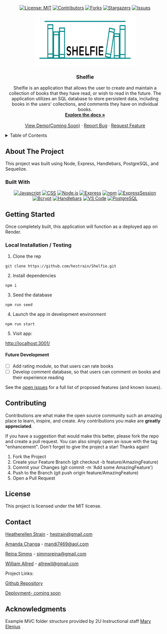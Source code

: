 
<div align="center">

  <!-- Add additional badges using the following format: -->
  <!-- ![Name](urlToShieldHere)(urlToGithubHere) -->

[![License: MIT](https://img.shields.io/badge/License-MIT-yellow.svg)](https://opensource.org/licenses/MIT)
[![Contributors](https://img.shields.io/github/contributors/hestrain/shelfie.svg?style=plastic&logo=appveyor)](https://github.com/hestrain/Shelfie/graphs/contributors)
[![Forks](https://img.shields.io/github/forks/hestrain/shelfie.svg?style=plastic&logo=appveyor)](https://github.com/hestrain/Shelfie/network/members)
[![Stargazers](https://img.shields.io/github/stars/hestrain/shelfie.svg?style=plastic&logo=appveyor)](https://github.com/hestrain/Shelfie/stargazers)
[![Issues](https://img.shields.io/github/issues/hestrain/shelfie.svg?style=plastic&logo=appveyor)](https://github.com/hestrain/Shelfie/issues)

</div>

<!-- PROJECT LOGO -->

<div align="center">
  <a href="https://github.com/hestrain/Shelfie">
  <!-- TODO: Correct this file path to a logo if you would like one; otherwise, delete this a href -->
    <img src="./public/images/Shelfie Logo Teal-Black.png" alt="Logo" width="320" height="160">
  </a>

<!-- TODO: Edit App name -->
  <h3 align="center">Shelfie</h3>

  <p align="center">
  <!-- TODO: Edit App description -->
    Shelfie is an application that allows the user to create and maintain a collection of books that they have read, or wish to read in the future. The application utilizes an SQL database to store persistent data, including books in the users' collections, and comments they have on individual books.
    <br />
    <a href="https://github.com/hestrain/Shelfie"><strong>Explore the docs »</strong></a>
    <br />
    <br />
    <!-- TODO: Edit deployment link -->
    <a href="https://github.com/hestrain/Shelfie">View Demo(Coming Soon)</a>
    ·
    <a href="https://github.com/hestrain/Shelfie/issues">Report Bug</a>
    ·
    <a href="https://github.com/hestrain/Shelfie/issues">Request Feature</a>

  </p>
</div>

<!-- TABLE OF CONTENTS -->
<details>
  <summary>Table of Contents</summary>
  <ol>
    <li>
      <a href="#about-the-project">About The Project</a>
      <ul>
        <li><a href="#built-with">Built With</a></li>
      </ul>
    </li>
    <li>
      <a href="#getting-started">Getting Started</a>
      <ul>
        <li><a href="#installation">Installation</a></li>
      </ul>
    </li>
    <li><a href="#usage">Usage</a></li>
    <li><a href="#roadmap">Roadmap</a></li>
    <li><a href="#contributing">Contributing</a></li>
    <li><a href="#license">License</a></li>
    <li><a href="#contact">Contact</a></li>
    <li><a href="#acknowledgments">Acknowledgments</a></li>
  </ol>
</details>

<!-- ABOUT THE PROJECT -->

## About The Project

<!-- TODO: add your screenshots or demo videos here -->
<!-- Add screenshots using the following format: -->
<!-- ![Screenshot alt description](directPathOfScreenshots) -->
<!-- Add video demos using the following format: -->
<!-- ![Video alt description](directPathOfVideos) -->

This project was built using Node, Express, Handlebars, PostgreSQL, and Sequelize.

### Built With

<div align="center">

<!-- TODO      "bcrypt": "^5.0.0",
    "connect-session-sequelize": "^7.0.4",
    "dotenv": "^8.2.0",
    "express": "^4.17.1",
    "express-handlebars": "^5.2.0",
    "express-session": "^1.17.1",
    "pg": "^8.11.3",
    "sequelize": "^6.3.5"
  },
  "devDependencies": {
    "nodemon": "^3.0.3"-->

<!-- TODO: Add any additional badges as needed. For more info, visit: https://github.com/hestrain/empty-resources/blob/main/assets/images/shields.md -->

[![Javascript](https://img.shields.io/badge/Language-JavaScript-ff0000?style=plastic&logo=JavaScript&logoWidth=10)](https://javascript.info/)
[![CSS](https://img.shields.io/badge/Language-CSS-ff8000?style=plastic&logo=CSS3&logoWidth=10)](https://developer.mozilla.org/en-US/docs/Web/CSS)
[![Node.js](https://img.shields.io/badge/Framework-Node.js-ffff00?style=plastic&logo=Node.js&logoWidth=10)](https://nodejs.org/en/)
[![Express](https://img.shields.io/badge/Framework-Express-80ff00?style=plastic&logo=Express&logoWidth=10)](https://expressjs.com/)
[![npm](https://img.shields.io/badge/Tool-npm-00ff00?style=plastic&logo=npm&logoWidth=10)](https://www.npmjs.com/)
[![ExpressSession](https://img.shields.io/badge/Package-Express_Session-00ff80?style=plastic&logo=npm&logoWidth=10)](https://www.npmjs.com/package/express-session)
[![Bcrypt](https://img.shields.io/badge/Package-Bcrypt-00ffff?style=plastic&logo=npm&logoWidth=10)](https://www.npmjs.com/package/bcrypt)
[![Handlebars](https://img.shields.io/badge/Package-Handlebars-0080ff?style=plastic&logo=handlebarsdotjs&logoWidth=10)](https://handlebarsjs.com/)
[![VS Code](https://img.shields.io/badge/IDE-VSCode-0000ff?style=plastic&logo=VisualStudioCode&logoWidth=10)](https://code.visualstudio.com/docs)
[![PostgreSQL](https://img.shields.io/badge/Database-PostgreSQL-8000ff?style=plastic&logo=PostgreSQL&logoWidth=10)](https://www.postgresql.org/docs/)

</div>

<!-- GETTING STARTED -->

## Getting Started

Once completely built, this application will function as a deployed app on Render.

### Local Installation / Testing

1. Clone the rep

```
git clone https://github.com/hestrain/Shelfie.git
```

2. Install dependencies

```
npm i
```

3. Seed the database

```
npm run seed
```

4. Launch the app in development environment

```
npm run start
```

5. Visit app:

[http://localhost:3001/](http://localhost:3001/)

#### Future Development

- [ ] Add rating module, so that users can rate books
- [ ] Develop comment database, so that users can comment on books and their experience reading

See the [open issues](https://github.com/hestrain/Shelfie/issues) for a full list of proposed features (and known issues).

<!-- CONTRIBUTING -->

## Contributing

Contributions are what make the open source community such an amazing place to learn, inspire, and create. Any contributions you make are **greatly appreciated**.

If you have a suggestion that would make this better, please fork the repo and create a pull request. You can also simply open an issue with the tag "enhancement".
Don't forget to give the project a star! Thanks again!

1. Fork the Project
2. Create your Feature Branch (git checkout -b feature/AmazingFeature)
3. Commit your Changes (git commit -m 'Add some AmazingFeature')
4. Push to the Branch (git push origin feature/AmazingFeature)
5. Open a Pull Request

<!-- LICENSE -->

## License

This project is licensed under the MIT license.

<!-- CONTACT -->

## Contact

<!-- TODO: Add your name, portfolio link, and email if you would like here -->

[Heatherellen Strain](https://github.com/hestrain) - hestrain@gmail.com

[Amanda Changa](https://github.com/mandi7469) - mandi7469@aol.com

[Reina Simms](https://github.com/Reina2024) - simmsreina@gmail.com

[William Allred](https://github.com/AllredW) - allrewil@gmail.com

Project Links:

[Github Repository](https://github.com/hestrain/Shelfie)

<!-- TODO: add your deployment link here -->

[Deployment- coming soon](https://google.com)

<!-- ACKNOWLEDGMENTS -->

## Acknowledgments

<!-- TODO: Add any acknowledgements you would like here -->

Example MVC folder structure provided by 2U Instructional staff [Mary Elenius](https://maryelenius.com/)
